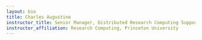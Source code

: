```yaml
---
layout: bio
title: Charles Augustine
instructor_title: Senior Manager, Distributed Research Computing Support
instructor_affiliation: Research Computing, Princeton University
---
```

